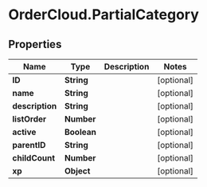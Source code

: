 # OrderCloud.PartialCategory

## Properties
Name | Type | Description | Notes
------------ | ------------- | ------------- | -------------
**ID** | **String** |  | [optional] 
**name** | **String** |  | [optional] 
**description** | **String** |  | [optional] 
**listOrder** | **Number** |  | [optional] 
**active** | **Boolean** |  | [optional] 
**parentID** | **String** |  | [optional] 
**childCount** | **Number** |  | [optional] 
**xp** | **Object** |  | [optional] 


